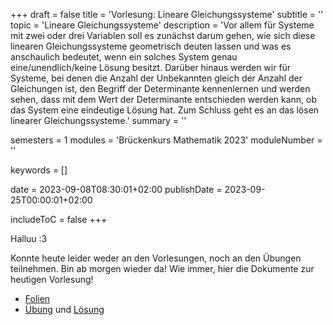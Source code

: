 +++
draft = false
title = 'Vorlesung: Lineare Gleichungssysteme'
subtitle = ''
topic = 'Lineare Gleichungssysteme'
description = 'Vor allem für Systeme mit zwei oder drei Variablen soll es zunächst darum gehen, wie sich diese linearen Gleichungssysteme geometrisch deuten lassen und was es anschaulich bedeutet, wenn ein solches System genau eine/unendlich/keine Lösung besitzt. Darüber hinaus werden wir für Systeme, bei denen die Anzahl der Unbekannten gleich der Anzahl der Gleichungen ist, den Begriff der Determinante kennenlernen und werden sehen, dass mit dem Wert der Determinante entschieden werden kann, ob das System eine eindeutige Lösung hat. Zum Schluss geht es an das lösen linearer Gleichungssysteme.'
summary = ''

semesters = 1
modules = 'Brückenkurs Mathematik 2023'
moduleNumber = ''

keywords = []

date = 2023-09-08T08:30:01+02:00
publishDate = 2023-09-25T00:00:01+02:00

includeToC = false
+++

Halluu :3

Konnte heute leider weder an den Vorlesungen, noch an den Übungen teilnehmen. Bin ab morgen wieder da! Wie immer, hier die Dokumente zur heutigen Vorlesung!

* [Folien](/university/brückenkurs-mathe-folien-03.pdf)
* [Übung](/university/brückenkurs-mathe-übung-03.pdf) und [Lösung](brückenkurs-mathe-lösung-03.pdf)
